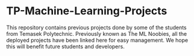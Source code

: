 # TP-Machine-Learning-Projects
This repository contains previous projects done by some of the students from Temasek Polytechnic. Previously known as The ML Noobies, all the deployed projects have been linked here for easy management. We hope this will benefit future students and developers.
